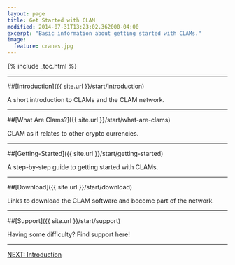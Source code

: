 ```yaml
---
layout: page
title: Get Started with CLAM
modified: 2014-07-31T13:23:02.362000-04:00
excerpt: "Basic information about getting started with CLAMs."
image:
  feature: cranes.jpg
---
```


{% include _toc.html %}

---

##[Introduction]({{ site.url }}/start/introduction)

A short introduction to CLAMs and the CLAM network.

---

##[What Are Clams?]({{ site.url }}/start/what-are-clams)

CLAM as it relates to other crypto currencies.

---

##[Getting-Started]({{ site.url }}/start/getting-started)

A step-by-step guide to getting started with CLAMs.

---

##[Download]({{ site.url }}/start/download)

Links to download the CLAM software and become part of the network.

---

##[Support]({{ site.url }}/start/support)

Having some difficulty?  Find support here!

---

<a markdown="0" href="{{ site.url }}/start/introduction" class="btn">NEXT: Introduction</a>